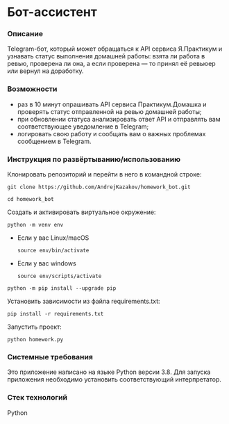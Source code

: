 # Бот-ассистент
### Описание
Telegram-бот, который может обращаться к API сервиса Я.Практикум и узнавать статус выполнения домашней работы: взята ли работа в ревью, проверена ли она, а если проверена — то принял её ревьюер или вернул на доработку.

### Возможности
- раз в 10 минут опрашивать API сервиса Практикум.Домашка и проверять статус отправленной на ревью домашней работы;
- при обновлении статуса анализировать ответ API и отправлять вам соответствующее уведомление в Telegram;
- логировать свою работу и сообщать вам о важных проблемах сообщением в Telegram.

### Инструкция по развёртыванию/использованию
Клонировать репозиторий и перейти в него в командной строке:

```
git clone https://github.com/AndrejKazakov/homework_bot.git
```

```
cd homework_bot
```

Cоздать и активировать виртуальное окружение:

```
python -m venv env
```

* Если у вас Linux/macOS

    ```
    source env/bin/activate
    ```

* Если у вас windows

    ```
    source env/scripts/activate
    ```

```
python -m pip install --upgrade pip
```

Установить зависимости из файла requirements.txt:

```
pip install -r requirements.txt
```

Запустить проект:
```
python homework.py
```

### Системные требования
Это приложение написано на языке Python версии 3.8. Для запуска приложения необходимо установить соответствующий интерпретатор.

### Стек технологий
Python
